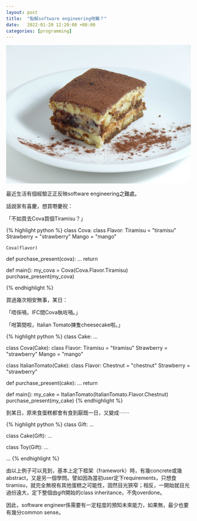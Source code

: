 ```yaml
---
layout: post
title:  "點解software engineering咁難？"
date:   2022-01-20 12:20:00 +08:00
categories: [programming]
---
```

![image](/assets/img/Tiramisu_-_Raffaele_Diomede.jpg)

最近生活有個經驗正正反映software engineering之難處。

話說家有喜慶，想買嘢慶祝：

「不如買去Cova買個Tiramisu？」

{% highlight python %}
class Cova:
	class Flavor:
        Tiramisu = "tiramisu"
        Strawberry = "strawberry"
        Mango = "mango"

	Cova(flavor)

def purchase_present(cova):
    ...
    return

def main():
	my_cova = Cova(Cova.Flavor.Tiramisu)
	purchase_present(my_cova)

{% endhighlight %}

買過幾次相安無事，某日：

「唔係喎，IFC間Cova執咗喎。」

「咁第間啦，Italian Tomato揀隻cheesecake啦。」

{% highlight python %}
class Cake:
    ...

class Cova(Cake):
	class Flavor:
        Tiramisu = "tiramisu"
        Strawberry = "strawberry"
        Mango = "mango"

class ItalianTomato(Cake):
	class Flavor:
        Chestnut = "chestnut"
        Strawberry = "strawberry"

def purchase_present(cake):
    ...
    return

def main():
	my_cake = ItalianTomato(ItalianTomato.Flavor.Chestnut)
	purchase_present(my_cake)
{% endhighlight %}

到某日，原來食蛋糕都會有食到厭既一日，又變成⋯⋯

{% highlight python %}
class Gift:
    ...

class Cake(Gift):
    ...

class Toy(Gift):
    ...

...
{% endhighlight %}

由以上例子可以見到，基本上定下框架（framework）時，有幾concrete或幾abstract，又是另一個學問。譬如因為當初user定下requirements，只想食tiramisu，就完全無視有其他蛋糕之可能性，固然目光狹窄；相反，一開始就目光過份遠大，定下整個由gift開始的class inheritance，不免overdone。

因此，software engineer係需要有一定程度的預知未來能力，如果無，最少也要有幾分common sense。
